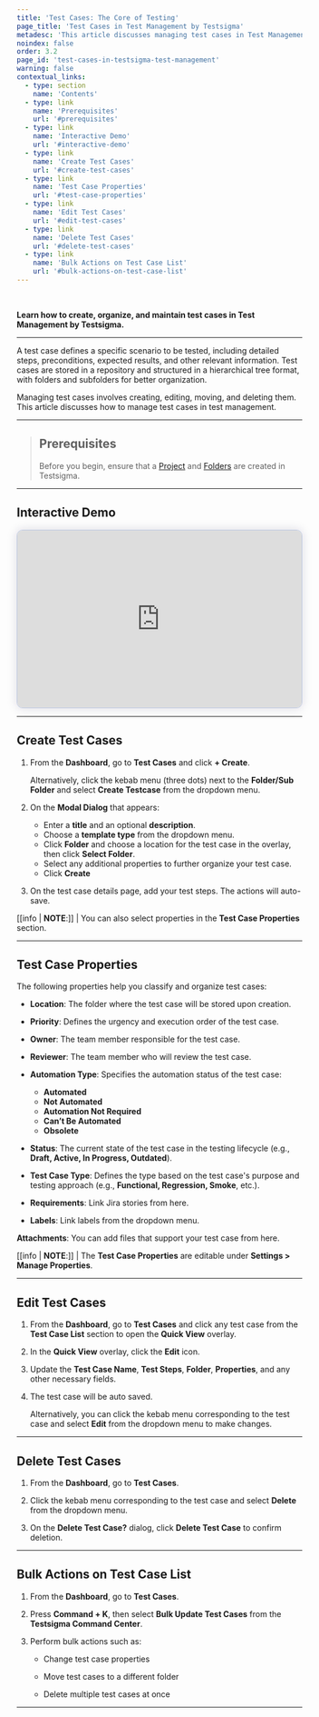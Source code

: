 ```yaml
---
title: 'Test Cases: The Core of Testing'
page_title: 'Test Cases in Test Management by Testsigma'
metadesc: 'This article discusses managing test cases in Test Management by Testsigma | Managing test cases involves creating, editing, moving, and deleting them in test management'
noindex: false
order: 3.2
page_id: 'test-cases-in-testsigma-test-management'
warning: false
contextual_links:
  - type: section
    name: 'Contents'
  - type: link
    name: 'Prerequisites'
    url: '#prerequisites'
  - type: link
    name: 'Interactive Demo'
    url: '#interactive-demo'
  - type: link
    name: 'Create Test Cases'
    url: '#create-test-cases'
  - type: link
    name: 'Test Case Properties'
    url: '#test-case-properties'
  - type: link
    name: 'Edit Test Cases'
    url: '#edit-test-cases'
  - type: link
    name: 'Delete Test Cases'
    url: '#delete-test-cases'
  - type: link
    name: 'Bulk Actions on Test Case List'
    url: '#bulk-actions-on-test-case-list'
---
```


<br>

**Learn how to create, organize, and maintain test cases in Test Management by Testsigma.**

---

A test case defines a specific scenario to be tested, including detailed steps, preconditions, expected results, and other relevant information. Test cases are stored in a repository and structured in a hierarchical tree format, with folders and subfolders for better organization.

Managing test cases involves creating, editing, moving, and deleting them. This article discusses how to manage test cases in test management.

---

> ## **Prerequisites**
>
> Before you begin, ensure that a [Project](https://testsigma.com/docs/test-management/projects/manage-projects/) and [Folders](https://testsigma.com/docs/test-management/test-cases/folders/) are created in Testsigma.

---

## **Interactive Demo**

<div>
  <script async src="https://js.storylane.io/js/v2/storylane.js"></script>
  <div class="sl-embed" style="position:relative;padding-bottom:calc(57.41% + 25px);width:100%;height:0;transform:scale(1)">
    <iframe loading="lazy" class="sl-demo" src="https://app.storylane.io/demo/yezyzhuzvhrx?embed=inline" name="sl-embed" allow="fullscreen" allowfullscreen style="position:absolute;top:0;left:0;width:100%!important;height:100%!important;border:1px solid rgba(63,95,172,0.35);box-shadow: 0px 0px 18px rgba(26, 19, 72, 0.15);border-radius:10px;box-sizing:border-box;"></iframe>
  </div>
</div>

---

## **Create Test Cases**

1. From the **Dashboard**, go to **Test Cases** and click **+ Create**.

   Alternatively, click the kebab menu (three dots) next to the **Folder/Sub Folder** and select **Create Testcase** from the dropdown menu.

2. On the **Modal Dialog** that appears: 
   - Enter a **title** and an optional **description**.
   - Choose a **template type** from the dropdown menu.
   - Click **Folder** and choose a location for the test case in the overlay, then click **Select Folder**.
   - Select any additional properties to further organize your test case.
   - Click **Create**

4. On the test case details page, add your test steps. The actions will auto-save.

[[info | **NOTE**:]]
| You can also select properties in the **Test Case Properties** section.

---

## **Test Case Properties**

The following properties help you classify and organize test cases:

- **Location**: The folder where the test case will be stored upon creation.

- **Priority**: Defines the urgency and execution order of the test case.

- **Owner**: The team member responsible for the test case.

- **Reviewer**: The team member who will review the test case.

- **Automation Type**: Specifies the automation status of the test case: 
     - **Automated** 
     - **Not Automated** 
     - **Automation Not Required** 
     - **Can’t Be Automated** 
     - **Obsolete**

- **Status**: The current state of the test case in the testing lifecycle (e.g., **Draft, Active, In Progress, Outdated**).

- **Test Case Type**: Defines the type based on the test case's purpose and testing approach (e.g., **Functional, Regression, Smoke**, etc.).

- **Requirements**: Link Jira stories from here.

- **Labels**: Link labels from the dropdown menu.

**Attachments**: You can add files that support your test case from here. 

[[info | **NOTE**:]]
| The **Test Case Properties** are editable under **Settings > Manage Properties**.

---

## **Edit Test Cases**

1. From the **Dashboard**, go to **Test Cases** and click any test case from the **Test Case List** section to open the **Quick View** overlay.

2. In the **Quick View** overlay, click the **Edit** icon.

3. Update the **Test Case Name**, **Test Steps**, **Folder**, **Properties**, and any other necessary fields.

4. The test case will be auto saved.

   Alternatively, you can click the kebab menu corresponding to the test case and select **Edit** from the dropdown menu to make changes.

---

## **Delete Test Cases**

1. From the **Dashboard**, go to **Test Cases**.

2. Click the kebab menu corresponding to the test case and select **Delete** from the dropdown menu.

3. On the **Delete Test Case?** dialog, click **Delete Test Case** to confirm deletion.

---

## **Bulk Actions on Test Case List**

1. From the **Dashboard**, go to **Test Cases**.

2. Press **Command + K**, then select **Bulk Update Test Cases** from the **Testsigma Command Center**.

3. Perform bulk actions such as:
   
   - Change test case properties
   
   - Move test cases to a different folder
   
   - Delete multiple test cases at once

---
